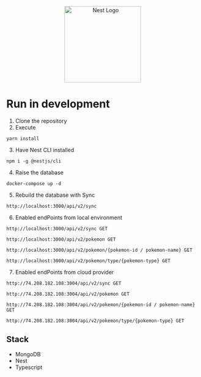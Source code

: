 <p align="center">
  <a href="http://nestjs.com/" target="blank"><img src="https://nestjs.com/img/logo-small.svg" width="200" alt="Nest Logo" /></a>
</p>

# Run in development

1. Clone the repository
2. Execute
```
yarn install
```
3. Have Nest CLI installed
```
npm i -g @nestjs/cli
```

4. Raise the database
```
docker-compose up -d
```

5. Rebuild the database with Sync
```
http://localhost:3000/api/v2/sync
```

6. Enabled endPoints from local environment
```
http://localhost:3000/api/v2/sync GET
```
```
http://localhost:3000/api/v2/pokemon GET
```
```
http://localhost:3000/api/v2/pokemon/{pokemon-id / pokemon-name} GET
```
```
http://localhost:3000/api/v2/pokemon/type/{pokemon-type} GET
```

7. Enabled endPoints from cloud provider
```
http://74.208.182.108:3004/api/v2/sync GET
```
```
http://74.208.182.108:3004/api/v2/pokemon GET
```
```
http://74.208.182.108:3004/api/v2/pokemon/{pokemon-id / pokemon-name} GET
```
```
http://74.208.182.108:3004/api/v2/pokemon/type/{pokemon-type} GET
```

## Stack
* MongoDB
* Nest
* Typescript